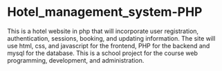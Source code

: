 # Hotel_management_system-PHP
This is a hotel website in php that will incorporate user registration, authentication, sessions, booking, and updating information. 
The site will use html, css, and javascript for the frontend, PHP for the backend and mysql for the database.
This is a school project for the course web programming, development, and administration.
